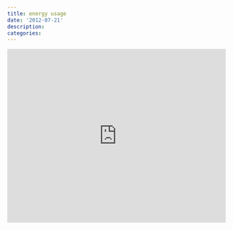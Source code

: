 ```yaml
---
title: energy usage
date: '2012-07-21'
description:
categories:
---
```


<iframe style="width:100%; height:400px;" frameborder="0" scrolling="no" marginheight="0" marginwidth="0" src="http://vis.openenergymonitor.org/emoncms3/Vis/realtime.php?apikey=1a899603b96b876b383bf52ce8f2ef84&feedid=1507"></iframe>